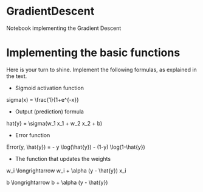 # GradientDescent
Notebook implementing the Gradient Descent

# Implementing the basic functions
Here is your turn to shine. Implement the following formulas, as explained in the text.
- Sigmoid activation function

sigma(x) = \frac{1}{1+e^{-x}}

- Output (prediction) formula

hat{y} = \sigma(w_1 x_1 + w_2 x_2 + b)

- Error function

Error(y, \hat{y}) = - y \log(\hat{y}) - (1-y) \log(1-\hat{y})

- The function that updates the weights

 w_i \longrightarrow w_i + \alpha (y - \hat{y}) x_i

b \longrightarrow b + \alpha (y - \hat{y})
